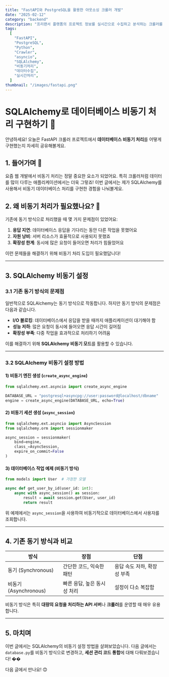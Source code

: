 ```yaml
---
title: "FastAPI와 PostgreSQL을 활용한 아웃소싱 크롤러 개발"
date: "2025-02-12"
category: "backend"
description: "프리랜서 플랫폼의 프로젝트 정보를 실시간으로 수집하고 분석하는 크롤러를 만들어보았어요. FastAPI의 비동기 처리와 PostgreSQL의 강력한 기능을 활용해서 효율적인 시스템을 구축했답니다! 🚀"
tags:
  [
    "FastAPI",
    "PostgreSQL",
    "Python",
    "Crawler",
    "asyncio",
    "SQLAlchemy",
    "비동기처리",
    "데이터수집",
    "실시간처리",
  ]
thumbnail: "/images/fastapi.png"
---
```


# SQLAlchemy로 데이터베이스 비동기 처리 구현하기 🔄

안녕하세요! 오늘은 FastAPI 크롤러 프로젝트에서 **데이터베이스 비동기 처리**를 어떻게 구현했는지 자세히 공유해볼게요.

## 1. 들어가며 🎯

요즘 웹 개발에서 비동기 처리는 정말 중요한 요소가 되었어요. 특히 크롤러처럼 데이터를 많이 다루는 애플리케이션에서는 더욱 그렇죠! 이번 글에서는 제가 SQLAlchemy를 사용해서 비동기 데이터베이스 처리를 구현한 경험을 나눠볼게요.

## 2. 왜 비동기 처리가 필요했나요? 🤔

기존에 동기 방식으로 처리했을 때 몇 가지 문제점이 있었어요:

1. **응답 지연**: 데이터베이스 응답을 기다리는 동안 다른 작업을 못했어요
2. **자원 낭비**: 서버 리소스가 효율적으로 사용되지 못했죠
3. **확장성 한계**: 동시에 많은 요청이 들어오면 처리가 힘들었어요

이런 문제들을 해결하기 위해 비동기 처리 도입이 필요했답니다!

---

## 3. SQLAlchemy 비동기 설정

### 3.1 기존 동기 방식의 문제점

일반적으로 SQLAlchemy는 동기 방식으로 작동합니다. 하지만 동기 방식의 문제점은 다음과 같습니다.

- **I/O 블로킹**: 데이터베이스에서 응답을 받을 때까지 애플리케이션이 대기해야 함
- **성능 저하**: 많은 요청이 동시에 들어오면 응답 시간이 길어짐
- **확장성 부족**: 다중 작업을 효과적으로 처리하기 어려움

이를 해결하기 위해 **SQLAlchemy 비동기 모드**를 활용할 수 있습니다.

---

### 3.2 SQLAlchemy 비동기 설정 방법

#### 1) 비동기 엔진 생성 (`create_async_engine`)

```python
from sqlalchemy.ext.asyncio import create_async_engine

DATABASE_URL = "postgresql+asyncpg://user:password@localhost/dbname"
engine = create_async_engine(DATABASE_URL, echo=True)
```

#### 2) 비동기 세션 생성 (`async_session`)

```python
from sqlalchemy.ext.asyncio import AsyncSession
from sqlalchemy.orm import sessionmaker

async_session = sessionmaker(
    bind=engine,
    class_=AsyncSession,
    expire_on_commit=False
)
```

#### 3) 데이터베이스 작업 예제 (비동기 방식)

```python
from models import User  # 가정한 모델

async def get_user_by_id(user_id: int):
    async with async_session() as session:
        result = await session.get(User, user_id)
        return result
```

위 예제에서는 `async_session`을 사용하여 비동기적으로 데이터베이스에서 사용자를 조회합니다.

---

## 4. 기존 동기 방식과 비교

| 방식                  | 장점                        | 단점                        |
| --------------------- | --------------------------- | --------------------------- |
| 동기 (Synchronous)    | 간단한 코드, 익숙한 패턴    | 응답 속도 저하, 확장성 부족 |
| 비동기 (Asynchronous) | 빠른 응답, 높은 동시성 처리 | 설정이 다소 복잡함          |

비동기 방식은 특히 **대량의 요청을 처리하는 API 서버**나 **크롤러**를 운영할 때 매우 유용합니다.

---

## 5. 마치며

이번 글에서는 SQLAlchemy의 비동기 설정 방법을 살펴보았습니다. 다음 글에서는 `database.py`를 비동기 방식으로 변경하고, **세션 관리 코드 통합**에 대해 다뤄보겠습니다! ��

다음 글에서 만나요! 😊
